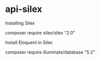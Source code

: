 # api-silex


Installing Silex

composer require silex/silex "2.0"


Install Eloquent in Silex

composer require illuminate/database "5.2"
